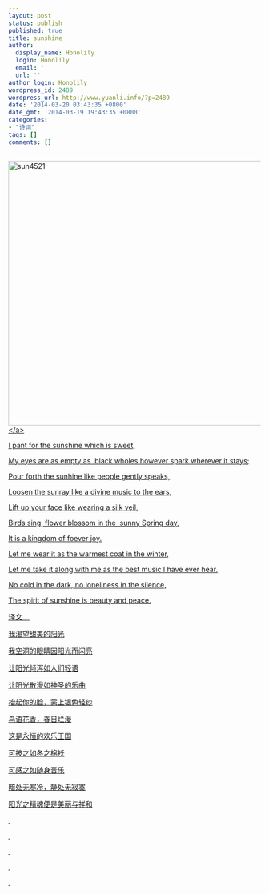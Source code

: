 ```yaml
---
layout: post
status: publish
published: true
title: sunshine
author:
  display_name: Honolily
  login: Honolily
  email: ''
  url: ''
author_login: Honolily
wordpress_id: 2489
wordpress_url: http://www.yuanli.info/?p=2489
date: '2014-03-20 03:43:35 +0800'
date_gmt: '2014-03-19 19:43:35 +0800'
categories:
- "诗词"
tags: []
comments: []
---
```

<p><a href="http:&#47;&#47;www.yuanli.info&#47;archives&#47;2489.html&#47;sun4521" rel="attachment wp-att-2493"><img class="aligncenter size-large wp-image-2493" alt="sun4521" src="http:&#47;&#47;www.yuanli.info&#47;wp-content&#47;uploads&#47;2014&#47;03&#47;sun4521-800x529.jpg" width="800" height="529" &#47;><&#47;a></p>
<p>I pant for the sunshine which is sweet,</p>
<p>My eyes&nbsp;are as empty as&nbsp;&nbsp;black&nbsp;wholes however&nbsp;spark wherever it stays;</p>
<p>Pour forth the sunhine like&nbsp;people gently speaks,</p>
<p>Loosen the&nbsp;sunray like a divine music to the ears,</p>
<p>Lift up your face like wearing a silk veil,</p>
<p>Birds sing, flower blossom in the&nbsp; sunny Spring&nbsp;day,</p>
<p>It is a kingdom&nbsp;of&nbsp;foever joy.</p>
<p>Let me wear it as the warmest coat in the winter,</p>
<p>Let me take it along with me as the best music I have ever hear.</p>
<p>No cold in the dark, no loneliness in the silence,</p>
<p>The spirit of sunshine is&nbsp;beauty and peace.</p>
<p>译文：</p>
<p>我渴望甜美的阳光</p>
<p>我空洞的眼睛因阳光而闪亮</p>
<p>让阳光倾泻如人们轻语</p>
<p>让阳光散漫如神圣的乐曲</p>
<p>抬起你的脸，蒙上银色轻纱</p>
<p>鸟语花香，春日烂漫</p>
<p>这是永恒的欢乐王国</p>
<p>可披之如冬之棉袄</p>
<p>可感之如随身音乐</p>
<p>暗处无寒冷，静处无寂寞</p>
<p>阳光之精魂便是美丽与祥和</p>
<p>&nbsp;</p>
<p>&nbsp;</p>
<p>&nbsp;</p>
<p>&nbsp;</p>
<p>&nbsp;</p>
